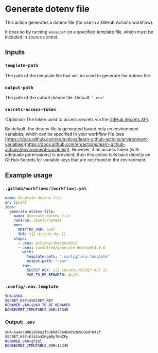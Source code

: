 # Generate dotenv file

This action generates a dotenv file (for use in a GitHub Actions workflow).

It does so by running `envsubst` on a specified template file, which must
be included in source control.

## Inputs

### `template-path`

The path of the template file that will be used to generate the dotenv file.

### `output-path`

The path of the output dotenv file. Default: `'.env'`

### `secrets-access-token`

(Optional) The token used to access secrets via the 
[GitHub Secrets API](https://docs.github.com/en/rest/actions/secrets#about-the-secrets-api).

By default, the dotenv file is generated based only on environment variables, which
can be specified in your workflow file 
(see [https://docs.github.com/en/actions/learn-github-actions/environment-variables](https://docs.github.com/en/actions/learn-github-actions/environment-variables)).
However, if an access token (with adequate permissions) is provided, 
then this action falls back directly on GitHub Secrets for variable keys that are not found in the environment.

## Example usage

### `.github/workflows/[workflow].yml`

```yaml
name: Generate dotenv file
on: [push]
jobs:
  generate-dotenv-file:
    name: Generate dotenv file
    runs-on: ubuntu-latest
    env:
      OMITTED_VAR: asdf
      SHA: ${{ github.sha }}
    steps:
      - uses: actions/checkout@v3
      - uses: iacobfred/generate-dotenv@v1.0.0
        with:
          template-path: ".config/.env.template"
          output-path: ".env"
        env:
          SECRET_KEY: ${{ secrets.SECRET_KEY }}
          VAR_TO_BE_RENAMED: ghjkl
```

### `.config/.env.template`

```sh
SHA=$SHA
SECRET_KEY=$SECRET_KEY
RENAMED_VAR=$VAR_TO_BE_RENAMED
NONSECRET_IMMUTABLE_VAR=12345
```

### Output: `.env`

```sh
SHA=5a4ac9002d0be2fb38bd78e4b4dbde5606d7042f
SECRET_KEY=Kt4Gn4XRgAMy7EHZPp
RENAMED_VAR=ghjkl
NONSECRET_IMMUTABLE_VAR=12345
```
